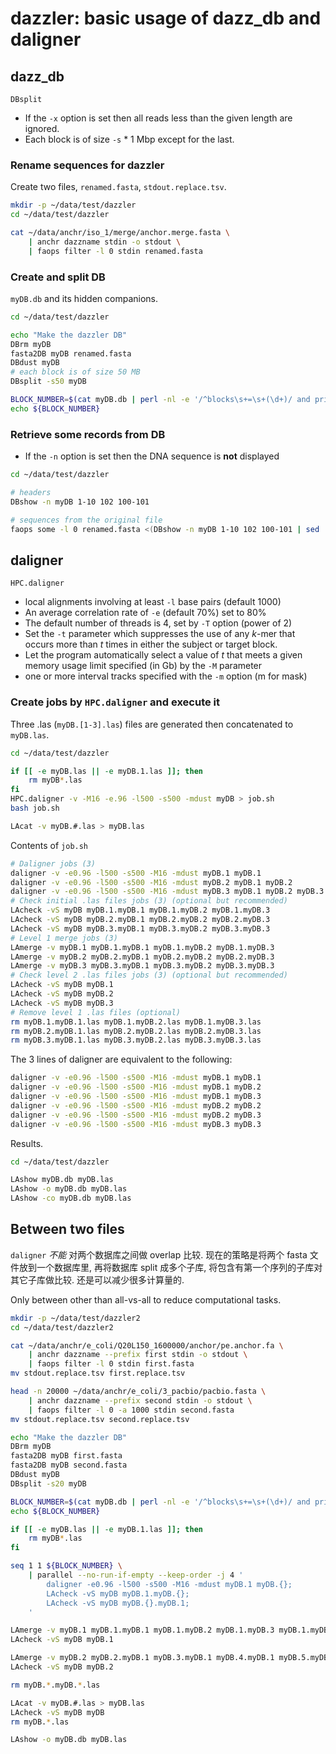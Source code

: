 # dazzler: basic usage of dazz_db and daligner

## dazz_db

`DBsplit`

* If the `-x` option is set then all reads less than the given length are ignored.
* Each block is of size `-s` * 1 Mbp except for the last.

### Rename sequences for dazzler

Create two files, `renamed.fasta`, `stdout.replace.tsv`.

```bash
mkdir -p ~/data/test/dazzler
cd ~/data/test/dazzler

cat ~/data/anchr/iso_1/merge/anchor.merge.fasta \
    | anchr dazzname stdin -o stdout \
    | faops filter -l 0 stdin renamed.fasta
```

### Create and split DB

`myDB.db` and its hidden companions.

```bash
cd ~/data/test/dazzler

echo "Make the dazzler DB"
DBrm myDB
fasta2DB myDB renamed.fasta
DBdust myDB
# each block is of size 50 MB
DBsplit -s50 myDB

BLOCK_NUMBER=$(cat myDB.db | perl -nl -e '/^blocks\s+=\s+(\d+)/ and print $1')
echo ${BLOCK_NUMBER}
```

### Retrieve some records from DB

* If the `-n` option is set then the DNA sequence is **not** displayed

```bash
cd ~/data/test/dazzler

# headers
DBshow -n myDB 1-10 102 100-101

# sequences from the original file
faops some -l 0 renamed.fasta <(DBshow -n myDB 1-10 102 100-101 | sed 's/^>//') stdout
```

## daligner

`HPC.daligner`

* local alignments involving at least `-l` base pairs (default 1000)
* An average correlation rate of `-e` (default 70%) set to 80%
* The default number of threads is 4, set by `-T` option (power of 2)
* Set the `-t` parameter which suppresses the use of any *k*-mer that occurs more than *t* times in
  either the subject or target block.
* Let the program automatically select a value of *t* that meets a given memory usage limit
  specified (in Gb) by the `-M` parameter
* one or more interval tracks specified with the `-m` option (m for mask)

### Create jobs by `HPC.daligner` and execute it

Three .las (`myDB.[1-3].las`) files are generated then concatenated to `myDB.las`.

```bash
cd ~/data/test/dazzler

if [[ -e myDB.las || -e myDB.1.las ]]; then
    rm myDB*.las
fi
HPC.daligner -v -M16 -e.96 -l500 -s500 -mdust myDB > job.sh
bash job.sh

LAcat -v myDB.#.las > myDB.las
```

Contents of `job.sh`

```bash
# Daligner jobs (3)
daligner -v -e0.96 -l500 -s500 -M16 -mdust myDB.1 myDB.1
daligner -v -e0.96 -l500 -s500 -M16 -mdust myDB.2 myDB.1 myDB.2
daligner -v -e0.96 -l500 -s500 -M16 -mdust myDB.3 myDB.1 myDB.2 myDB.3
# Check initial .las files jobs (3) (optional but recommended)
LAcheck -vS myDB myDB.1.myDB.1 myDB.1.myDB.2 myDB.1.myDB.3
LAcheck -vS myDB myDB.2.myDB.1 myDB.2.myDB.2 myDB.2.myDB.3
LAcheck -vS myDB myDB.3.myDB.1 myDB.3.myDB.2 myDB.3.myDB.3
# Level 1 merge jobs (3)
LAmerge -v myDB.1 myDB.1.myDB.1 myDB.1.myDB.2 myDB.1.myDB.3
LAmerge -v myDB.2 myDB.2.myDB.1 myDB.2.myDB.2 myDB.2.myDB.3
LAmerge -v myDB.3 myDB.3.myDB.1 myDB.3.myDB.2 myDB.3.myDB.3
# Check level 2 .las files jobs (3) (optional but recommended)
LAcheck -vS myDB myDB.1
LAcheck -vS myDB myDB.2
LAcheck -vS myDB myDB.3
# Remove level 1 .las files (optional)
rm myDB.1.myDB.1.las myDB.1.myDB.2.las myDB.1.myDB.3.las
rm myDB.2.myDB.1.las myDB.2.myDB.2.las myDB.2.myDB.3.las
rm myDB.3.myDB.1.las myDB.3.myDB.2.las myDB.3.myDB.3.las
```

The 3 lines of daligner are equivalent to the following:

```bash
daligner -v -e0.96 -l500 -s500 -M16 -mdust myDB.1 myDB.1
daligner -v -e0.96 -l500 -s500 -M16 -mdust myDB.1 myDB.2
daligner -v -e0.96 -l500 -s500 -M16 -mdust myDB.1 myDB.3
daligner -v -e0.96 -l500 -s500 -M16 -mdust myDB.2 myDB.2
daligner -v -e0.96 -l500 -s500 -M16 -mdust myDB.2 myDB.3
daligner -v -e0.96 -l500 -s500 -M16 -mdust myDB.3 myDB.3
```

Results.

```bash
cd ~/data/test/dazzler

LAshow myDB.db myDB.las
LAshow -o myDB.db myDB.las
LAshow -co myDB.db myDB.las
```

## Between two files

`daligner` *不能* 对两个数据库之间做 overlap 比较. 现在的策略是将两个 fasta 文件放到一个数据库里, 再将数据库 split
成多个子库, 将包含有第一个序列的子库对其它子库做比较. 还是可以减少很多计算量的.

Only between other than all-vs-all to reduce computational tasks.

```bash
mkdir -p ~/data/test/dazzler2
cd ~/data/test/dazzler2

cat ~/data/anchr/e_coli/Q20L150_1600000/anchor/pe.anchor.fa \
    | anchr dazzname --prefix first stdin -o stdout \
    | faops filter -l 0 stdin first.fasta
mv stdout.replace.tsv first.replace.tsv

head -n 20000 ~/data/anchr/e_coli/3_pacbio/pacbio.fasta \
    | anchr dazzname --prefix second stdin -o stdout \
    | faops filter -l 0 -a 1000 stdin second.fasta
mv stdout.replace.tsv second.replace.tsv

echo "Make the dazzler DB"
DBrm myDB
fasta2DB myDB first.fasta
fasta2DB myDB second.fasta
DBdust myDB
DBsplit -s20 myDB

BLOCK_NUMBER=$(cat myDB.db | perl -nl -e '/^blocks\s+=\s+(\d+)/ and print $1')
echo ${BLOCK_NUMBER}

if [[ -e myDB.las || -e myDB.1.las ]]; then
    rm myDB*.las
fi

seq 1 1 ${BLOCK_NUMBER} \
    | parallel --no-run-if-empty --keep-order -j 4 '
        daligner -e0.96 -l500 -s500 -M16 -mdust myDB.1 myDB.{};
        LAcheck -vS myDB myDB.1.myDB.{};
        LAcheck -vS myDB myDB.{}.myDB.1;
    '

LAmerge -v myDB.1 myDB.1.myDB.1 myDB.1.myDB.2 myDB.1.myDB.3 myDB.1.myDB.4 myDB.1.myDB.5
LAcheck -vS myDB myDB.1

LAmerge -v myDB.2 myDB.2.myDB.1 myDB.3.myDB.1 myDB.4.myDB.1 myDB.5.myDB.1
LAcheck -vS myDB myDB.2

rm myDB.*.myDB.*.las

LAcat -v myDB.#.las > myDB.las
LAcheck -vS myDB myDB
rm myDB.*.las

LAshow -o myDB.db myDB.las

```
